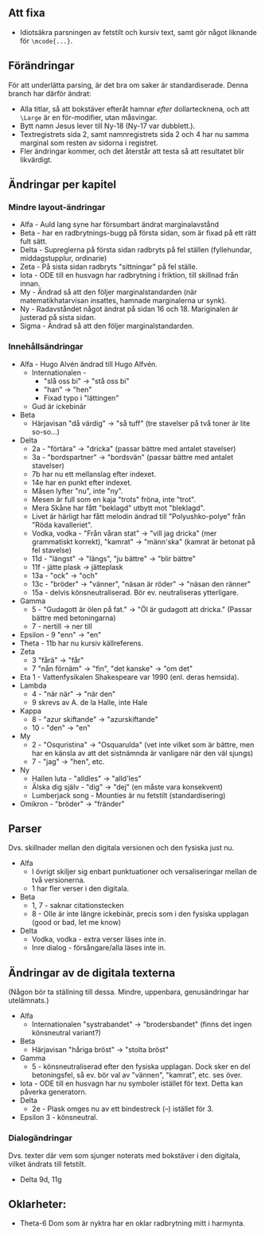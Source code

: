 ## Att fixa
* Idiotsäkra parsningen av fetstilt och kursiv text, samt gör något liknande för `\mcode{...}`.

## Förändringar
För att underlätta parsing, är det bra om saker är standardiserade. Denna branch har därför ändrat:
* Alla titlar, så att bokstäver efteråt hamnar _efter_ dollartecknena, och att `\Large` är en för-modifier, utan måsvingar.
* Bytt namn Jesus lever till Ny-18 (Ny-17 var dubblett.).
* Textregistrets sida 2, samt namnregistrets sida 2 och 4 har nu samma marginal som resten av sidorna i registret.
* Fler ändringar kommer, och det återstår att testa så att resultatet blir likvärdigt.

## Ändringar per kapitel
### Mindre layout-ändringar
* Alfa - Auld lang syne har försumbart ändrat marginalavstånd
* Beta - har en radbrytnings-bugg på första sidan, som är fixad på ett rätt fult sätt.
* Delta - Supreglerna på första sidan radbryts på fel ställen (fyllehundar, middagstupplur, ordinarie)
* Zeta - På sista sidan radbryts "sittningar" på fel ställe.
* Iota - ODE till en husvagn har radbrytning i friktion, till skillnad från innan.
* My - Ändrad så att den följer marginalstandarden (när matematikhatarvisan insattes, hamnade marginalerna ur synk).
* Ny - Radavståndet något ändrat på sidan 16 och 18. Mariginalen är justerad på sista sidan.
* Sigma - Ändrad så att den följer marginalstandarden.

### Innehållsändringar
* Alfa - Hugo Alvén ändrad till Hugo Alfvén.
    * Internationalen - 
        * "slå oss bi" -> "stå oss bi"
        * "han" -> "hen"
        * Fixad typo i "lättingen"
    * Gud är ickebinär
* Beta
    * Härjavisan "då värdig" -> "så tuff" (tre stavelser på två toner är lite so-so...)
* Delta
    * 2a - "förtära" -> "dricka" (passar bättre med antalet stavelser)
    * 3a - "bordspartner" -> "bordsvän" (passar bättre med antalet stavelser)
    * 7b har nu ett mellanslag efter indexet.
    * 14e har en punkt efter indexet.
    * Måsen lyfter "nu", inte "ny".
    * Mesen är full som en kaja "trots" fröna, inte "trot".
    * Mera Skåne har fått "beklagd" utbytt mot "bleklagd".
    * Livet är härligt har fått melodin ändrad till "Polyushko-polye" från "Röda kavalleriet".
    * Vodka, vodka - "Från våran stat" -> "vill jag dricka" (mer grammatiskt korrekt), "kamrat" -> "männ'ska" (kamrat är betonat på fel stavelse)
    * 11d - "längst" -> "längs", "ju bättre" -> "blir bättre"
    * 11f - jätte plask -> jätteplask
    * 13a - "ock" -> "och"
    * 13c - "bröder" -> "vänner", "näsan är röder" -> "näsan den ränner"
    * 15a - delvis könsneutraliserad. Bör ev. neutraliseras ytterligare.
* Gamma
    * 5 - "Gudagott är ölen på fat." -> "Öl är gudagott att dricka." (Passar bättre med betoningarna)
    * 7 - nertill -> ner till
* Epsilon - 9 "enn" -> "en"
* Theta - 11b har nu kursiv källreferens.
* Zeta
    * 3 "fårä" -> "får"
    * 7 "nån förnäm" -> "fin", "det kanske" -> "om det"
* Eta 1 - Vattenfysikalen Shakespeare var 1990 (enl. deras hemsida).
* Lambda
    * 4 - "när när" -> "när den"
    * 9 skrevs av A. de la Halle, inte Hale
* Kappa
    * 8 - "azur skiftande" -> "azurskiftande"
    * 10 - "den" -> "en"
* My
    * 2 - "Osquristina" -> "Osquarulda" (vet inte vilket som är bättre, men har en känsla av att det sistnämnda är vanligare när den väl sjungs)
    * 7 - "jag" -> "hen", etc.
* Ny
    * Hallen luta - "alldles" -> "alld'les"
    * Älska dig själv - "dig" -> "dej" (en måste vara konsekvent)
    * Lumberjack song - Mounties är nu fetstilt (standardisering)
* Omikron - "bröder" -> "fränder"

<!--TODO: Find mänska -> männ'ska, etc.-->

## Parser
Dvs. skillnader mellan den digitala versionen och den fysiska just nu.
* Alfa
    * I övrigt skiljer sig enbart punktuationer och versaliseringar mellan de två versionerna.
    * 1 har fler verser i den digitala.
* Beta
    * 1, 7 - saknar citationstecken
    * 8 - Olle är inte längre ickebinär, precis som i den fysiska upplagan (good or bad, let me know)
* Delta
    * Vodka, vodka - extra verser läses inte in.
    * Inre dialog - försångare/alla läses inte in.

## Ändringar av de digitala texterna
(Någon bör ta ställning till dessa. Mindre, uppenbara, genusändringar har utelämnats.)
* Alfa
    * Internationalen "systrabandet" -> "brodersbandet" (finns det ingen könsneutral variant?)
* Beta
    * Härjavisan "håriga bröst" -> "stolta bröst"
* Gamma
    * 5 - könsneutraliserad efter den fysiska upplagan. Dock sker en del betoningsfel, så ev. bör val av "vännen", "kamrat", etc. ses över.
* Iota - ODE till en husvagn har nu symboler istället för text. Detta kan påverka generatorn.
* Delta
    * 2e - Plask omges nu av ett bindestreck (–) istället för 3.
* Epsilon 3 - könsneutral.
### Dialogändringar
Dvs. texter där vem som sjunger noterats med bokstäver i den digitala, vilket ändrats till fetstilt.
* Delta 9d, 11g

## Oklarheter:
* Theta-6 Dom som är nyktra har en oklar radbrytning mitt i harmynta.